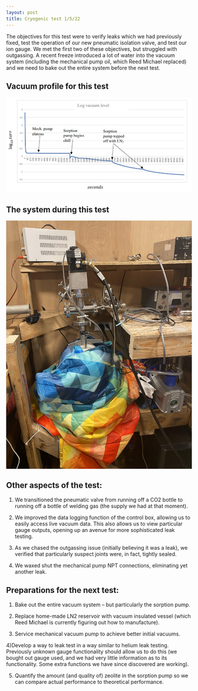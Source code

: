 ```yaml
---
layout: post
title: Cryogenic test 1/5/22
---
```


The objectives for this test were to verify leaks which we had previously fixed, test the operation of our new pneumatic isolation valve, 
and test our ion gauge.  We met the first two of these objectives, but struggled with outgassing. A recent freeze introduced a lot of water 
into the vacuum system (including the mechanical pump oil, which Reed Michael replaced) and we need to bake out the entire system before the 
next test. 


## Vacuum profile for this test

![vacuum profile](/assets/Profile.JPG)

## The system during this test

![chill](/assets/Chill.JPG)

## Other aspects of the test: 


1) We transitioned the pneumatic valve from running off a CO2 bottle to running off a bottle of welding gas (the supply we had at that moment). 



2) We improved the data logging function of the control box, allowing us to easily access live vacuum data. This also allows us to view particular gauge outputs, 
opening up an avenue for more sophisticated leak testing. 



3) As we chased the outgassing issue (initially believing it was a leak), we verified that particularly suspect joints were, in fact, 
tightly sealed. 



4) We waxed shut the mechanical pump NPT connections, eliminating yet another leak. 


## Preparations for the next test:


1) Bake out the entire vacuum system – but particularly the sorption pump. 


2) Replace home-made LN2 reservoir with vacuum insulated vessel (which Reed Michael is currently figuring out how to manufacture).  


3) Service mechanical vacuum pump to achieve better initial vacuums. 


4)Develop a way to leak test in a way similar to helium leak testing. Previously unknown gauge functionality should allow us to do this (we bought out gauge used, and we 
had very little information as to its functionality. Some extra functions we have since discovered are working).  


5) Quantify the amount (and quality of) zeolite in the sorption pump so we can compare actual performance to theoretical performance.




